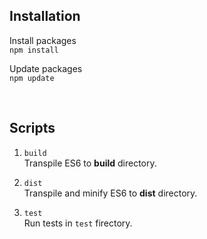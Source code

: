 ## Installation

Install packages    
`npm install`    

Update packages    
`npm update`    

&nbsp;

## Scripts

1. `build`    
Transpile ES6 to **build** directory.    

2. `dist`    
Transpile and minify ES6 to **dist** directory.    

3. `test`    
Run tests in `test` firectory.    
